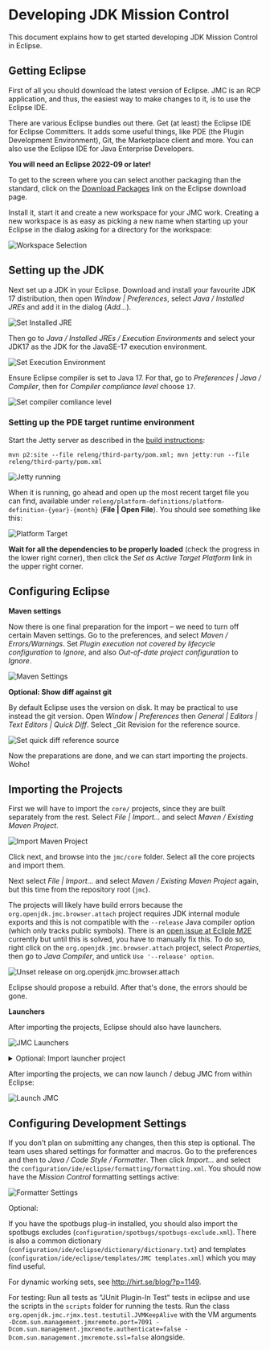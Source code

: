 # Developing JDK Mission Control

This document explains how to get started developing JDK Mission Control in Eclipse.

## Getting Eclipse

First of all you should download the latest version of Eclipse. JMC is an RCP application, and thus, the easiest way to make changes to it, is to use the Eclipse IDE.

There are various Eclipse bundles out there. Get (at least) the Eclipse IDE for Eclipse Committers. It adds some useful things, like PDE (the Plugin Development Environment), Git, the Marketplace client and more. You can also use the Eclipse IDE for Java Enterprise Developers.

**You will need an Eclipse 2022-09 or later!**

To get to the screen where you can select another packaging than the standard, click on the [Download Packages](https://www.eclipse.org/downloads/eclipse-packages) link on the Eclipse download page.

Install it, start it and create a new workspace for your JMC work. Creating a new workspace is as easy as picking a new name when starting up your Eclipse in the dialog asking for a directory for the workspace:

![Workspace Selection](images/workspace.png)

## Setting up the JDK

Next set up a JDK in your Eclipse. Download and install your favourite JDK 17 distribution, then open _Window | Preferences_, select _Java / Installed JREs_ and add it in the dialog (_Add…_).

![Set Installed JRE](images/setinstalledjre.png)

Then go to _Java / Installed JREs / Execution Environments_ and select your JDK17 as the JDK for the JavaSE-17 execution environment.

![Set Execution Environment](images/setexecutionenvironment.png)

Ensure Eclipse compiler is set to Java 17. For that, go to _Preferences | Java / Compiler_, then for _Compiler compliance level_ choose `17`.

![Set compiler comliance level](images/setcompilercompliancelevel.png)

### Setting up the PDE target runtime environment

Start the Jetty server as described in the [build instructions](../../README.md#building-mission-control-from-source):

   ```
   mvn p2:site --file releng/third-party/pom.xml; mvn jetty:run --file releng/third-party/pom.xml
   ```

   ![Jetty running](images/p2site.png)


When it is running, go ahead and open up the most recent target file you can find, available under `releng/platform-definitions/platform-definition-{year}-{month}` (__File | Open File__). You should see something like this:

![Platform Target](images/platformtarget.png)

**Wait for all the dependencies to be properly loaded** (check the progress in the lower right corner), then click the _Set as Active Target Platform_ link in the upper right corner.

## Configuring Eclipse

**Maven settings**

Now there is one final preparation for the import – we need to turn off certain Maven settings. Go to the preferences, and select _Maven / Errors/Warnings_. Set _Plugin execution not covered by lifecycle configuration_ to _Ignore_, and also _Out-of-date project configuration_ to _Ignore_.

![Maven Settings](images/mavensettings.png)

**Optional: Show diff against git**

By default Eclipse uses the version on disk. It may be practical to use instead the git version. Open _Window | Preferences_ then _General | Editors | Text Editors | Quick Diff_. Select _Git Revision for the reference source.

![Set quick diff reference source](images/setquickdiffreferencesource.png)

Now the preparations are done, and we can start importing the projects. Woho!

## Importing the Projects

First we will have to import the `core/` projects, since they are built separately from the rest. Select _File | Import…_ and select _Maven / Existing Maven Project_.

![Import Maven Project](images/importmaven.png)

Click next, and browse into the `jmc/core` folder. Select all the core projects and import them.

Next select _File | Import…_ and select _Maven / Existing Maven Project_ again, but this time from the repository root (`jmc`).

The projects will likely have build errors because the `org.openjdk.jmc.browser.attach` project requires JDK internal module exports and this is not compatible with the `--release` Java compiler option (which only tracks public symbols).
There is an [open issue at Ecliple M2E](https://github.com/eclipse-m2e/m2e-core/issues/1375) currently but until this is solved, you have to manually fix this. To do so, right click on the `org.openjdk.jmc.browser.attach` project, select _Properties_, then go to _Java Compiler_, and untick `Use '--release' option`.

![Unset release on org.openjdk.jmc.browser.attach](images/unsetrelease-on-jmc.browser.attach.png)

Eclipse should propose a rebuild. After that's done, the errors should be gone.

**Launchers**

After importing the projects, Eclipse should also have launchers.

![JMC Launchers](images/launchers.png)

<details><summary>Optional: Import launcher project</summary>

For developing/modifying the launchers, you can also import the according project. Select _File | Import…_ and then select _Existing Projects into Workspace_. Find the `configuration/ide/eclipse` folder and click Ok.

![Eclipse Config](images/eclipseconfig.png)

</details>

After importing the projects, we can now launch / debug JMC from within Eclipse:

![Launch JMC](images/launchjmc.png)

## Configuring Development Settings

If you don’t plan on submitting any changes, then this step is optional. The team uses shared settings for formatter and macros. Go to the preferences and then to _Java / Code Style / Formatter_. Then click _Import…_ and select the `configuration/ide/eclipse/formatting/formatting.xml`. You should now have the _Mission Control_ formatting settings active:

![Formatter Settings](images/formattersettings.png)

Optional:

If you have the spotbugs plug-in installed, you should also import the spotbugs excludes (`configuration/spotbugs/spotbugs-exclude.xml`). There is also a common dictionary (`configuration/ide/eclipse/dictionary/dictionary.txt`) and templates (`configuration/ide/eclipse/templates/JMC templates.xml`) which you may find useful.

For dynamic working sets, see http://hirt.se/blog/?p=1149.

For testing: Run all tests as "JUnit Plugin-In Test" tests in eclipse and use the scripts in the `scripts` folder for running the tests. Run the class `org.openjdk.jmc.rjmx.test.testutil.JVMKeepAlive` with the VM arguments `-Dcom.sun.management.jmxremote.port=7091 -Dcom.sun.management.jmxremote.authenticate=false -Dcom.sun.management.jmxremote.ssl=false` alongside.
